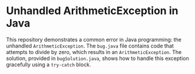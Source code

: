 # Unhandled ArithmeticException in Java

This repository demonstrates a common error in Java programming: the unhandled `ArithmeticException`. The `bug.java` file contains code that attempts to divide by zero, which results in an `ArithmeticException`. The solution, provided in `bugSolution.java`, shows how to handle this exception gracefully using a `try-catch` block.